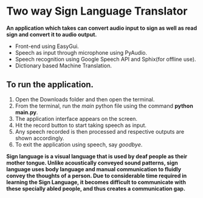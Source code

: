 # Two way Sign Language Translator

**An application which takes can convert audio input to sign as well as read sign and convert it to audio output.**

- Front-end using EasyGui.
- Speech as input through microphone using PyAudio.
- Speech recognition using Google Speech API and Sphix(for offline use).
- Dictionary based Machine Translation.

## To run the application.

1. Open the Downloads folder and then open the terminal.
2. From the terminal, run the _main_ python file using the command **python main.py**.
3. The application interface appears on the screen.
4. Hit the record button to start taking speech as input.
5. Any speech recorded is then processed and respective outputs are shown accordingly.
6. To exit the application using speech, say _goodbye_.

**Sign language is a visual language that is used by deaf people as their mother tongue. Unlike acoustically conveyed sound patterns, sign language uses body language and manual communication to fluidly convey the thoughts of a person. Due to considerable time required in learning the Sign Language, it becomes difficult to communicate with these specially abled people, and thus creates a communication gap.**
